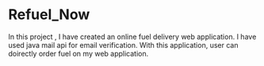 # Refuel_Now
In this project , I have created an online fuel delivery web application. I have used java mail api for email verification. With this application, user can doirectly order fuel on my web application.
